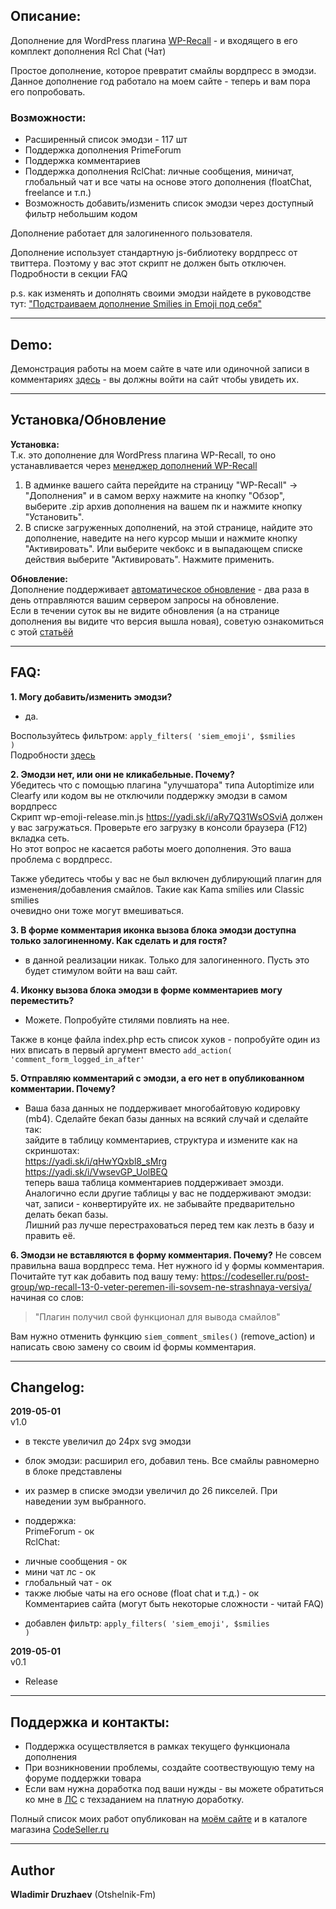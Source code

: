 ## Описание:  

Дополнение для WordPress плагина [WP-Recall](https://wordpress.org/plugins/wp-recall/) - и входящего в его комплект дополнения Rcl Chat (Чат)  

Простое дополнение, которое превратит смайлы вордпресс в эмодзи. Данное дополнение год работало на моем сайте - теперь и вам пора его попробовать.  

### Возможности:  

- Расширенный список эмодзи - 117 шт  
- Поддержка дополнения PrimeForum  
- Поддержка комментариев  
- Поддержка дополнения RclChat: личные сообщения, миничат, глобальный чат и все чаты на основе этого дополнения (floatChat, freelance и т.п.)  
- Возможность добавить/изменить список эмодзи через доступный фильтр небольшим кодом  

Дополнение работает для залогиненного пользователя.  

Дополнение использует стандартную js-библиотеку вордпресс от твиттера. Поэтому у вас этот скрипт не должен быть отключен. Подробности в секции FAQ  

p.s. как изменять и дополнять своими эмодзи найдете в руководстве тут: ["Подстраиваем дополнение Smilies in Emoji под себя"](https://codeseller.ru/post-group/podstraivaem-dopolnenie-smilies-in-emoji-pod-sebya/)  

------------------------------


## Demo:  

Демонстрация работы на моем сайте в чате или одиночной записи в комментариях [здесь](https://otshelnik-fm.ru/post-group/116/?utm_source=free-addons&utm_medium=github&utm_campaign=smilies-in-emoji&utm_content=github-com&utm_term=page-post-116) - вы должны войти на сайт чтобы увидеть их.  

------------------------------

## Установка/Обновление  

**Установка:**  
Т.к. это дополнение для WordPress плагина WP-Recall, то оно устанавливается через [менеджер дополнений WP-Recall](https://codeseller.ru/obshhie-svedeniya-o-dopolneniyax-wp-recall/)  

1. В админке вашего сайта перейдите на страницу "WP-Recall" -> "Дополнения" и в самом верху нажмите на кнопку "Обзор", выберите .zip архив дополнения на вашем пк и нажмите кнопку "Установить".  
2. В списке загруженных дополнений, на этой странице, найдите это дополнение, наведите на него курсор мыши и нажмите кнопку "Активировать". Или выберите чекбокс и в выпадающем списке действия выберите "Активировать". Нажмите применить.  


**Обновление:**  
Дополнение поддерживает [автоматическое обновление](https://codeseller.ru/avtomaticheskie-obnovleniya-dopolnenij-plagina-wp-recall/) - два раза в день отправляются вашим сервером запросы на обновление.  
Если в течении суток вы не видите обновления (а на странице дополнения вы видите что версия вышла новая), советую ознакомиться с этой [статьёй](https://codeseller.ru/post-group/rabota-wordpress-krona-cron-prinuditelnoe-vypolnenie-kron-zadach-dlya-wp-recall/) 

------------------------------


## FAQ:  
**1. Могу добавить/изменить эмодзи?**  
- да.  

Воспользуйтесь фильтром: <code>apply_filters( 'siem_emoji', $smilies )</code>  
Подробности [здесь](https://codeseller.ru/post-group/podstraivaem-dopolnenie-smilies-in-emoji-pod-sebya/)  


**2. Эмодзи нет, или они не кликабельные. Почему?**  
Убедитесь что с помощью плагина "улучшатора" типа Autoptimize или Clearfy или кодом вы не отключили поддержку эмодзи в самом вордпресс  
Скрипт wp-emoji-release.min.js https://yadi.sk/i/aRy7Q31WsOSviA должен у вас загружаться. Проверьте его загрузку в консоли браузера (F12) вкладка сеть.  
Но этот вопрос не касается работы моего дополнения. Это ваша проблема с вордпресс.  

Также убедитесь чтобы у вас не был включен дублирующий плагин для изменения/добавления смайлов. Такие как Kama smilies или Classic smilies  
очевидно они тоже могут вмешиваться.  


**3. В форме комментария иконка вызова блока эмодзи доступна только залогиненному. Как сделать и для гостя?**  
- в данной реализации никак. Только для залогиненного. Пусть это будет стимулом войти на ваш сайт.  


**4. Иконку вызова блока эмодзи в форме комментариев могу переместить?**  
- Можете. Попробуйте стилями повлиять на нее.  

Также в конце файла index.php есть список хуков - попробуйте один из них вписать в первый аргумент вместо <code>add_action( 'comment_form_logged_in_after'</code>  


**5. Отправляю комментарий с эмодзи, а его нет в опубликованном комментарии. Почему?**  
- Ваша база данных не поддерживает многобайтовую кодировку (mb4). Сделайте бекап базы данных на всякий случай и сделайте так:  
зайдите в таблицу комментариев, структура и измените как на скриншотах:   
https://yadi.sk/i/qHwYQxbl8_sMrg  
https://yadi.sk/i/VwsevGP_UolBEQ   
теперь ваша таблица комментариев поддерживает эмозди.  
Аналогично если другие таблицы у вас не поддерживают эмодзи: чат, записи - конвертируйте их. не забывайте предварительно делать бекап базы.   
Лишний раз лучше перестраховаться перед тем как лезть в базу и править её.  


**6. Эмодзи не вставляются в форму комментария. Почему?**
Не совсем правильна ваша вордпресс тема. Нет нужного id у формы комментария. Почитайте тут как добавить под вашу тему:
https://codeseller.ru/post-group/wp-recall-13-0-veter-peremen-ili-sovsem-ne-strashnaya-versiya/
начиная со слов: 
> "Плагин получил свой функционал для вывода смайлов"

Вам нужно отменить функцию <code>siem_comment_smiles()</code> (remove_action) и написать свою замену со своим id формы комментария.

------------------------------

## Changelog:  
**2019-05-01**  
v1.0  
* в тексте увеличил до 24px svg эмодзи  
* блок эмодзи: расширил его, добавил тень. Все смайлы равномерно в блоке представлены  
* их размер в списке эмодзи увеличил до 26 пикселей. При наведении зум выбранного.  

* поддержка:  
PrimeForum - ок  
RclChat:  
- личные сообщения - ок  
- мини чат лс - ок  
- глобальный чат - ок  
- также любые чаты на его основе (float chat и т.д.) - ок  
Комментариев сайта (могут быть некоторые сложности - читай FAQ)  

* добавлен фильтр: <code>apply_filters( 'siem_emoji', $smilies )</code>  


**2019-05-01**  
v0.1  
* Release  


------------------------------


## Поддержка и контакты:  

* Поддержка осуществляется в рамках текущего функционала дополнения  
* При возникновении проблемы, создайте соотвествующую тему на форуме поддержки товара  
* Если вам нужна доработка под ваши нужды - вы можете обратиться ко мне в [ЛС](https://codeseller.ru/author/otshelnik-fm/?tab=chat) с техзаданием на платную доработку.  

Полный список моих работ опубликован на [моём сайте](https://otshelnik-fm.ru/?p=2562&utm_source=free-addons&utm_medium=addon-description&utm_campaign=smilies-in-emoji&utm_content=github-com&utm_term=all-my-addons) и в каталоге магазина [CodeSeller.ru](https://codeseller.ru/author/otshelnik-fm/?tab=publics&subtab=type-products)  

------------------------------

## Author  

**Wladimir Druzhaev** (Otshelnik-Fm)  


